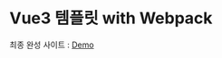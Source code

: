 # Vue3 템플릿 with Webpack
최종 완성 사이트 : <a href="https://kind-noyce-68f2f3.netlify.app" target="_blank">Demo</a>
